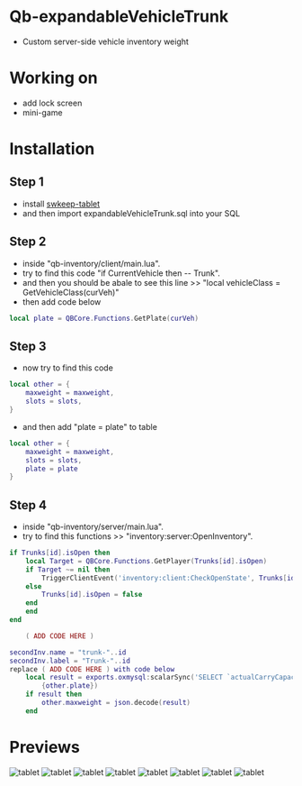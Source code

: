 # Qb-expandableVehicleTrunk

- Custom server-side vehicle inventory weight

# Working on

- add lock screen
- mini-game

# Installation

## Step 1

- install [swkeep-tablet](https://github.com/swkeep/swkeep-tablet)
- and then import expandableVehicleTrunk.sql into your SQL

## Step 2

- inside "qb-inventory/client/main.lua".
- try to find this code "if CurrentVehicle then -- Trunk".
- and then you should be abale to see this line >> "local vehicleClass = GetVehicleClass(curVeh)"
- then add code below

```lua
local plate = QBCore.Functions.GetPlate(curVeh)
```

## Step 3

- now try to find this code

```lua
local other = {
    maxweight = maxweight,
    slots = slots,
}
```

- and then add "plate = plate" to table

```lua
local other = {
    maxweight = maxweight,
    slots = slots,
    plate = plate
}
```

## Step 4

- inside "qb-inventory/server/main.lua".
- try to find this functions >> "inventory:server:OpenInventory".

```lua
if Trunks[id].isOpen then
    local Target = QBCore.Functions.GetPlayer(Trunks[id].isOpen)
    if Target ~= nil then
        TriggerClientEvent('inventory:client:CheckOpenState', Trunks[id].isOpen, name, id, Trunks[id].label)
    else
        Trunks[id].isOpen = false
    end
    end
end

    ( ADD CODE HERE )

secondInv.name = "trunk-"..id
secondInv.label = "Trunk-"..id
replace ( ADD CODE HERE ) with code below
    local result = exports.oxmysql:scalarSync('SELECT `actualCarryCapacity` FROM player_vehicles WHERE plate = ?',
        {other.plate})
    if result then
        other.maxweight = json.decode(result)
    end
```

# Previews

![tablet](https://raw.githubusercontent.com/swkeep/qb-expandableVehicleTrunk/test/.github/images/noVehicle.png)
![tablet](https://raw.githubusercontent.com/swkeep/qb-expandableVehicleTrunk/test/.github/images/Vehicle.png)
![tablet](https://raw.githubusercontent.com/swkeep/qb-expandableVehicleTrunk/test/.github/images/plate.png)
![tablet](https://raw.githubusercontent.com/swkeep/qb-expandableVehicleTrunk/test/.github/images/upgradeList.png)
![tablet](https://raw.githubusercontent.com/swkeep/qb-expandableVehicleTrunk/test/.github/images/Payment.png)
![tablet](https://raw.githubusercontent.com/swkeep/qb-expandableVehicleTrunk/test/.github/images/animation.png)
![tablet](https://raw.githubusercontent.com/swkeep/qb-expandableVehicleTrunk/test/.github/images/before.png)
![tablet](https://raw.githubusercontent.com/swkeep/qb-expandableVehicleTrunk/test/.github/images/afterUpgrade.png)
